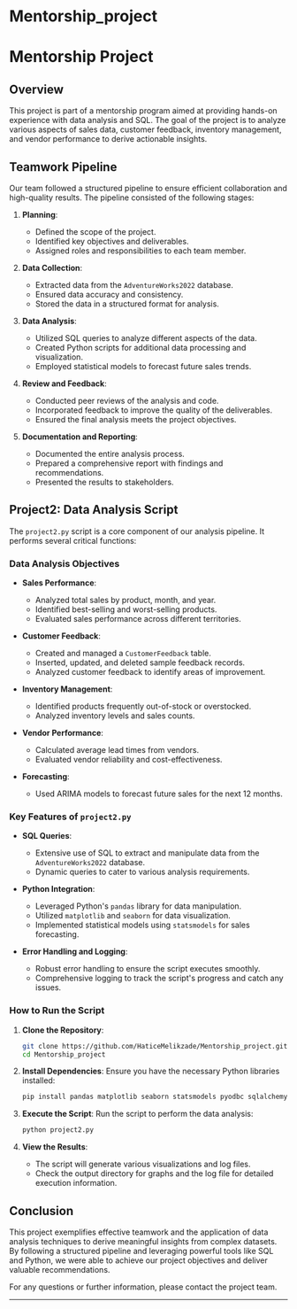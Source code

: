 # Mentorship_project
# Mentorship Project

## Overview

This project is part of a mentorship program aimed at providing hands-on experience with data analysis and SQL. The goal of the project is to analyze various aspects of sales data, customer feedback, inventory management, and vendor performance to derive actionable insights. 

## Teamwork Pipeline

Our team followed a structured pipeline to ensure efficient collaboration and high-quality results. The pipeline consisted of the following stages:

1. **Planning**:
    - Defined the scope of the project.
    - Identified key objectives and deliverables.
    - Assigned roles and responsibilities to each team member.

2. **Data Collection**:
    - Extracted data from the `AdventureWorks2022` database.
    - Ensured data accuracy and consistency.
    - Stored the data in a structured format for analysis.

3. **Data Analysis**:
    - Utilized SQL queries to analyze different aspects of the data.
    - Created Python scripts for additional data processing and visualization.
    - Employed statistical models to forecast future sales trends.

4. **Review and Feedback**:
    - Conducted peer reviews of the analysis and code.
    - Incorporated feedback to improve the quality of the deliverables.
    - Ensured the final analysis meets the project objectives.

5. **Documentation and Reporting**:
    - Documented the entire analysis process.
    - Prepared a comprehensive report with findings and recommendations.
    - Presented the results to stakeholders.

## Project2: Data Analysis Script

The `project2.py` script is a core component of our analysis pipeline. It performs several critical functions:

### Data Analysis Objectives

- **Sales Performance**:
    - Analyzed total sales by product, month, and year.
    - Identified best-selling and worst-selling products.
    - Evaluated sales performance across different territories.

- **Customer Feedback**:
    - Created and managed a `CustomerFeedback` table.
    - Inserted, updated, and deleted sample feedback records.
    - Analyzed customer feedback to identify areas of improvement.

- **Inventory Management**:
    - Identified products frequently out-of-stock or overstocked.
    - Analyzed inventory levels and sales counts.

- **Vendor Performance**:
    - Calculated average lead times from vendors.
    - Evaluated vendor reliability and cost-effectiveness.

- **Forecasting**:
    - Used ARIMA models to forecast future sales for the next 12 months.

### Key Features of `project2.py`

- **SQL Queries**:
    - Extensive use of SQL to extract and manipulate data from the `AdventureWorks2022` database.
    - Dynamic queries to cater to various analysis requirements.

- **Python Integration**:
    - Leveraged Python's `pandas` library for data manipulation.
    - Utilized `matplotlib` and `seaborn` for data visualization.
    - Implemented statistical models using `statsmodels` for sales forecasting.

- **Error Handling and Logging**:
    - Robust error handling to ensure the script executes smoothly.
    - Comprehensive logging to track the script's progress and catch any issues.

### How to Run the Script

1. **Clone the Repository**:
    ```bash
    git clone https://github.com/HaticeMelikzade/Mentorship_project.git
    cd Mentorship_project
    ```

2. **Install Dependencies**:
    Ensure you have the necessary Python libraries installed:
    ```bash
    pip install pandas matplotlib seaborn statsmodels pyodbc sqlalchemy
    ```

3. **Execute the Script**:
    Run the script to perform the data analysis:
    ```bash
    python project2.py
    ```

4. **View the Results**:
    - The script will generate various visualizations and log files.
    - Check the output directory for graphs and the log file for detailed execution information.

## Conclusion

This project exemplifies effective teamwork and the application of data analysis techniques to derive meaningful insights from complex datasets. By following a structured pipeline and leveraging powerful tools like SQL and Python, we were able to achieve our project objectives and deliver valuable recommendations.

For any questions or further information, please contact the project team.

---

